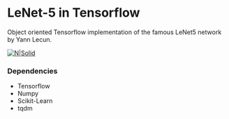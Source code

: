 # LeNet-5 in Tensorflow
Object oriented Tensorflow implementation of the famous LeNet5 network by Yann Lecun.

[![N|Solid](https://world4jason.gitbooks.io/research-log/content/deepLearning/CNN/img/lenet-result.png)](http://yann.lecun.com/exdb/lenet/)

### Dependencies

* Tensorflow 
* Numpy 
* Scikit-Learn 
* tqdm 

